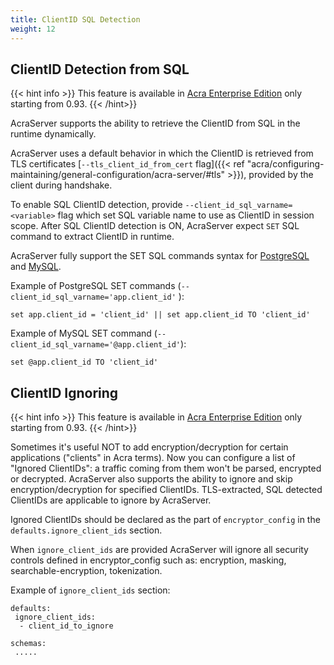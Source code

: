 ```yaml
---
title: ClientID SQL Detection
weight: 12
---
```


## ClientID Detection from SQL

{{< hint info >}}
This feature is available in [Acra Enterprise Edition](/acra/enterprise-edition/) only starting from 0.93.
{{< /hint>}}

AcraServer supports the ability to retrieve the ClientID from SQL in the runtime dynamically.

AcraServer uses a default behavior in which the ClientID is retrieved from TLS
certificates [`--tls_client_id_from_cert` flag]({{< ref "acra/configuring-maintaining/general-configuration/acra-server/#tls" >}}), provided by the client during handshake.

To enable SQL ClientID detection, provide `--client_id_sql_varname=<variable>` flag which set SQL variable name to use
as ClientID in session scope. After SQL ClientID detection is ON, AcraServer expect `SET` SQL command to extract
ClientID in runtime.

AcraServer fully support the SET SQL commands syntax
for [PostgreSQL](https://www.postgresql.org/docs/current/sql-set.html)
and [MySQL](https://dev.mysql.com/doc/refman/5.7/en/set-variable.html#set-variable-user-variables).

Example of PostgreSQL SET commands (`--client_id_sql_varname='app.client_id'` ):

```
set app.client_id = 'client_id' || set app.client_id TO 'client_id'
```

Example of MySQL SET command (`--client_id_sql_varname='@app.client_id'`):

```
set @app.client_id TO 'client_id'
```

## ClientID Ignoring

{{< hint info >}}
This feature is available in [Acra Enterprise Edition](/acra/enterprise-edition/) only starting from 0.93.
{{< /hint>}}

Sometimes it's useful NOT to add encryption/decryption for certain applications ("clients" in Acra terms). Now you can configure a list of "Ignored ClientIDs": a traffic coming from them won't be parsed, encrypted or decrypted.
AcraServer also supports the ability to ignore and skip encryption/decryption for specified ClientIDs. TLS-extracted, SQL detected ClientIDs are applicable to ignore by AcraServer.

Ignored ClientIDs should be declared as the part of `encryptor_config` in the `defaults.ignore_client_ids` section.

When `ignore_client_ids` are provided AcraServer will ignore all security controls defined in encryptor_config such as: encryption, masking, searchable-encryption, tokenization.

Example of `ignore_client_ids` section:
```
defaults:
 ignore_client_ids:
  - client_id_to_ignore

schemas:
 .....
```
